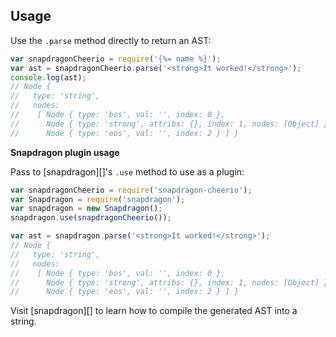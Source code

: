 ## Usage

Use the `.parse` method directly to return an AST:

```js
var snapdragonCheerio = require('{%= name %}');
var ast = snapdragonCheerio.parse('<strong>It worked!</strong>');
console.log(ast);
// Node {
//   type: 'string',
//   nodes:
//    [ Node { type: 'bos', val: '', index: 0 },
//      Node { type: 'strong', attribs: {}, index: 1, nodes: [Object] },
//      Node { type: 'eos', val: '', index: 2 } ] }
```

**Snapdragon plugin usage**

Pass to [snapdragon][]'s `.use` method to use as a plugin:

```js
var snapdragonCheerio = require('snapdragon-cheerio');
var Snapdragon = require('snapdragon');
var snapdragon = new Snapdragon();
snapdragon.use(snapdragonCheerio());

var ast = snapdragon.parse('<strong>It worked!</strong>');
// Node {
//   type: 'string',
//   nodes:
//    [ Node { type: 'bos', val: '', index: 0 },
//      Node { type: 'strong', attribs: {}, index: 1, nodes: [Object] },
//      Node { type: 'eos', val: '', index: 2 } ] }
```

Visit [snapdragon][] to learn how to compile the generated AST into a string.

